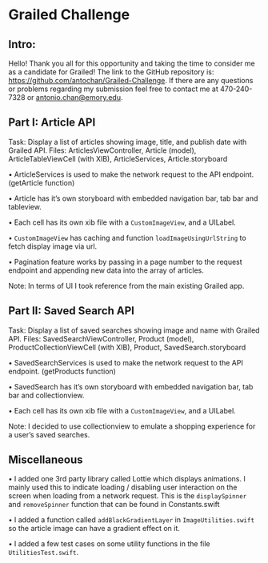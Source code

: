 # Grailed Challenge


## Intro:
Hello! Thank you all for this opportunity and taking the time to consider me as a candidate for Grailed! The link to the GitHub repository is: https://github.com/antochan/Grailed-Challenge. If there are any questions or problems regarding my submission feel free to contact me at 470-240-7328 or antonio.chan@emory.edu. 



## Part I: Article API 

Task: Display a list of articles showing image, title, and publish date with Grailed API. 
Files: ArticlesViewController, Article (model), ArticleTableViewCell (with XIB), ArticleServices, Article.storyboard


•	ArticleServices is used to make the network request to the API endpoint. (getArticle function) 

•	Article has it’s own storyboard with embedded navigation bar, tab bar and tableview. 

•	Each cell has its own xib file with a `CustomImageView`, and a UILabel. 

•	`CustomImageView` has caching and function `loadImageUsingUrlString` to fetch display image via url. 

•	Pagination feature works by passing in a page number to the request endpoint and appending new data into the array of articles. 


Note: In terms of UI I took reference from the main existing Grailed app. 



## Part II: Saved Search API 

Task: Display a list of saved searches showing image and name with Grailed API. 
Files: SavedSearchViewController, Product (model), ProductCollectionViewCell (with XIB), Product, SavedSearch.storyboard


•	SavedSearchServices is used to make the network request to the API endpoint. (getProducts function) 

•	SavedSearch has it’s own storyboard with embedded navigation bar, tab bar and collectionview. 

•	Each cell has its own xib file with a `CustomImageView`, and a UILabel.


Note: I decided to use collectionview to emulate a shopping experience for a user’s saved searches. 



## Miscellaneous 
•	I added one 3rd party library called Lottie which displays animations. I mainly used this to indicate loading / disabling user interaction on the screen when loading from a network request. This is the `displaySpinner` and `removeSpinner` function that can be found in Constants.swift 

•	I added a function called `addBlackGradientLayer` in `ImageUtilities.swift` so the article image can have a gradient effect on it. 

•	I added a few test cases on some utility functions in the file `UtilitiesTest.swift`. 




